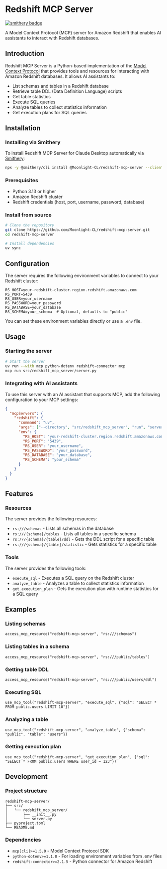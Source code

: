 # Redshift MCP Server

[![smithery badge](https://smithery.ai/badge/@Moonlight-CL/redshift-mcp-server)](https://smithery.ai/server/@Moonlight-CL/redshift-mcp-server)

A Model Context Protocol (MCP) server for Amazon Redshift that enables AI assistants to interact with Redshift databases.

## Introduction

Redshift MCP Server is a Python-based implementation of the [Model Context Protocol](https://github.com/modelcontextprotocol/mcp) that provides tools and resources for interacting with Amazon Redshift databases. It allows AI assistants to:

- List schemas and tables in a Redshift database
- Retrieve table DDL (Data Definition Language) scripts
- Get table statistics
- Execute SQL queries
- Analyze tables to collect statistics information
- Get execution plans for SQL queries

## Installation

### Installing via Smithery

To install Redshift MCP Server for Claude Desktop automatically via [Smithery](https://smithery.ai/server/@Moonlight-CL/redshift-mcp-server):

```bash
npx -y @smithery/cli install @Moonlight-CL/redshift-mcp-server --client claude
```

### Prerequisites

- Python 3.13 or higher
- Amazon Redshift cluster
- Redshift credentials (host, port, username, password, database)

### Install from source

```bash
# Clone the repository
git clone https://github.com/Moonlight-CL/redshift-mcp-server.git
cd redshift-mcp-server

# Install dependencies
uv sync
```

## Configuration

The server requires the following environment variables to connect to your Redshift cluster:

```
RS_HOST=your-redshift-cluster.region.redshift.amazonaws.com
RS_PORT=5439
RS_USER=your_username
RS_PASSWORD=your_password
RS_DATABASE=your_database
RS_SCHEMA=your_schema  # Optional, defaults to "public"
```

You can set these environment variables directly or use a `.env` file.

## Usage

### Starting the server

```bash
# Start the server
uv run --with mcp python-dotenv redshift-connector mcp
mcp run src/redshift_mcp_server/server.py
```

### Integrating with AI assistants

To use this server with an AI assistant that supports MCP, add the following configuration to your MCP settings:

```json
{
  "mcpServers": {
    "redshift": {
      "command": "uv",
      "args": ["--directory", "src/redshift_mcp_server", "run", "server.py"],
      "env": {
        "RS_HOST": "your-redshift-cluster.region.redshift.amazonaws.com",
        "RS_PORT": "5439",
        "RS_USER": "your_username",
        "RS_PASSWORD": "your_password",
        "RS_DATABASE": "your_database",
        "RS_SCHEMA": "your_schema"
      }
    }
  }
}
```

## Features

### Resources

The server provides the following resources:

- `rs:///schemas` - Lists all schemas in the database
- `rs:///{schema}/tables` - Lists all tables in a specific schema
- `rs:///{schema}/{table}/ddl` - Gets the DDL script for a specific table
- `rs:///{schema}/{table}/statistic` - Gets statistics for a specific table

### Tools

The server provides the following tools:

- `execute_sql` - Executes a SQL query on the Redshift cluster
- `analyze_table` - Analyzes a table to collect statistics information
- `get_execution_plan` - Gets the execution plan with runtime statistics for a SQL query

## Examples

### Listing schemas

```
access_mcp_resource("redshift-mcp-server", "rs:///schemas")
```

### Listing tables in a schema

```
access_mcp_resource("redshift-mcp-server", "rs:///public/tables")
```

### Getting table DDL

```
access_mcp_resource("redshift-mcp-server", "rs:///public/users/ddl")
```

### Executing SQL

```
use_mcp_tool("redshift-mcp-server", "execute_sql", {"sql": "SELECT * FROM public.users LIMIT 10"})
```

### Analyzing a table

```
use_mcp_tool("redshift-mcp-server", "analyze_table", {"schema": "public", "table": "users"})
```

### Getting execution plan

```
use_mcp_tool("redshift-mcp-server", "get_execution_plan", {"sql": "SELECT * FROM public.users WHERE user_id = 123"})
```

## Development

### Project structure

```
redshift-mcp-server/
├── src/
│   └── redshift_mcp_server/
│       ├── __init__.py
│       └── server.py
├── pyproject.toml
└── README.md
```

### Dependencies

- `mcp[cli]>=1.5.0` - Model Context Protocol SDK
- `python-dotenv>=1.1.0` - For loading environment variables from .env files
- `redshift-connector>=2.1.5` - Python connector for Amazon Redshift
